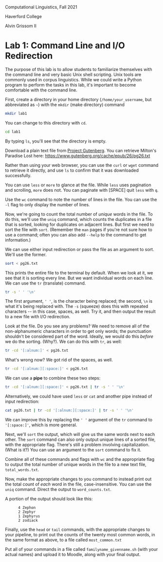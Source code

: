 Computational Linguistics, Fall 2021

Haverford College

Alvin Grissom II

# Lab 1: Command Line and I/O Redirection

The purpose of this lab is to allow students to familiarize themselves with the command line and very basic Unix shell scripting.  Unix tools are commonly used in corpus linguistics. While we could write a Python program to perform the tasks in this lab, it's important to become comfortable with the command line.

First, create a directory in your home directory (`/home/your_username`, but abbreviated as `~`) with the `mkdir` (make directory) command

```bash
mkdir lab1
```

You can change to this directory with `cd`.

```bash
cd lab1
```

By typing `ls`, you'll see that the directory is empty.

Download a plain text file from [Project Gutenberg](https://www.gutenberg.org).  You can retrieve Milton's Paradise Lost here: https://www.gutenberg.org/cache/epub/26/pg26.txt

Rather than using your web browser, you can use the `curl` or `wget` command to retrieve it directly, and use `ls` to confirm that it was downloaded successfully.

You can use `less` or `more` to glance at the file.  While `less` uses pagination and scrolling, `more` does not.  You can paginate with [SPACE] quit `less` with `q`.

Use the `wc` command to note the number of lines in the file.  You can use the `-l` flag to only display the number of lines.  

Now, we're going to count the total number of *unique* words in the file.  To do this, we'll use the `uniq` command, which counts the duplicates in a file that is sorted, looking for duplicates on adjacent lines.  But first we need to sort the file with `sort`.  (Remember the `man` pages if you're not sure how to use a command; often you can also add `--help` to the command to get information.)

We can use either input redirection or pass the file as an argument to sort.  We'll use the former.

```bash
sort < pg26.txt
```

This prints the entire file to the terminal by default.  When we look at it, we see that it is sorting every line. But we want individual words on each line.  We can use the `tr` (translate) command.

```bash
tr -s ' ' '\n'
```

The first argument, `' '`, is the character being replaced; the second, `\n` is what it's being replaced with.  The `-s` (squeeze) does this with repeated characters -- in this case, spaces, as well.  Try it, and then output the result to a new file with I/O redirection.

Look at the file.  Do you see any problems?  We need to remove all of the non-alphanumeric characters in order to get only words; the punctuation shouldn't be considered part of the word.  Ideally, we would do this *before* we do the sorting. (Why?). We can do this with `tr`, as well:

```bash
tr -cd '[:alnum:]' < pg26.txt 
```

What's wrong now? We got rid of the spaces, as well.

```bash
tr -cd '[:alnum:][:space:]' < pg26.txt
```

We can use a **pipe** to combine these two steps:

```bash
tr -cd '[:alnum:][:space:]' < pg26.txt | tr -s ' ' '\n'
```

Alternatively, we could have used `less` or `cat` and another pipe instead of input redirection:

```bash
cat pg26.txt | tr -cd '[:alnum:][:space:]' | tr -s ' ' '\n'
```

We can improve this by replacing the `' '` argument  of the `tr` command to `'[:space:]'`, which is more general.

Next, we'll `sort` the output, which will give us the same words next to each other.  The `sort` command can also only output unique lines of a sorted file, with the appropriate flag.  There's still a problem involving capitalization.  (What is it?)   You can use an argument to the `sort` command to fix it.  

Combine all of these commands and flags with `wc` and the appropriate flag to output the total number of unique words in the file to a new text file, `total_words.txt`. 

Now, make the appropriate changes to you command to instead print out the total count of *each* word in the file, case-insensitive.  You can use the `uniq` command.  Direct the output to `word_counts.txt`.

A portion of the output should look like this:

```
      4 Zephon
      2 Zephyr
      1 Zephyrus
      2 zodiack
```

Finally, use the `head` or `tail` commands, with the appropriate changes to your pipeline, to print out the counts of the twenty most common words, in the same format as above, to a file called `most_common.txt` 

Put all of your commands in a file called `familyname_givenname.sh` (with your actual names) and upload it to Moodle, along with your final output.



